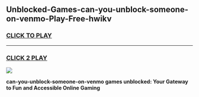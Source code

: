 
## Unblocked-Games-can-you-unblock-someone-on-venmo-Play-Free-hwikv
<h3>
<a href="https://premium76.site?title=can-you-unblock-someone-on-venmo&ref=12A">CLICK TO PLAY</a></h3>
<hr>

<h3>
<a href="https://premium76.site?title=can-you-unblock-someone-on-venmo&ref=12A">CLICK 2 PLAY</a>
  
</h3>

<a href="https://premium76.site?title=can-you-unblock-someone-on-venmo&ref=12A"><img src="https://clearcache.store/games.png"></a>


**can-you-unblock-someone-on-venmo games unblocked: Your Gateway to Fun and Accessible Online Gaming**

